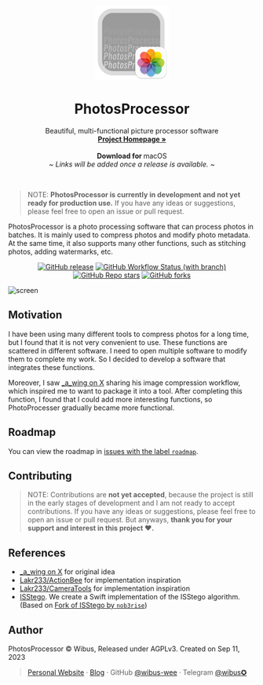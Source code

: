 <p align="center">
  <p align="center">
   <img width="150" height="150" src="/PhotosProcessor/Assets.xcassets/AppIcon.appiconset/icon_512x512@2x.png" alt="Logo">
  </p>
	<h1 align="center"><b>PhotosProcessor</b></h1>
	<p align="center">
		Beautiful, multi-functional picture processor software
    <br />
    <a href="#readme"><strong>Project Homepage »</strong></a>
    <br />
    <br />
    <b>Download for </b>
		macOS
    <br />
    <i>~ Links will be added once a release is available. ~</i>
  </p>
</p>

<br />

> NOTE: **PhotosProcessor is currently in development and not yet ready for production use.** If you have any ideas or suggestions, please feel free to open an issue or pull request.

PhotosProcessor is a photo processing software that can process photos in batches. It is mainly used to compress photos and modify photo metadata. At the same time, it also supports many other functions, such as stitching photos, adding watermarks, etc.

<div align="center">

[![GitHub release](https://img.shields.io/github/v/release/wibus-wee/PhotosProcessor?color=orange&label=latest%20release&sort=semver&style=flat-square)](https://github.com/wibus-wee/PhotosProcessor/releases/latest)
[![GitHub Workflow Status (with branch)](https://img.shields.io/github/actions/workflow/status/wibus-wee/PhotosProcessor/build.yml?style=flat-square)](https://github.com/wibus-wee/PhotosProcessor/actions/workflows/build.yml)
[![GitHub Repo stars](https://img.shields.io/github/stars/wibus-wee/PhotosProcessor?style=flat-square)](https://github.com/wibus-wee/PhotosProcessor/stargazers)
[![GitHub forks](https://img.shields.io/github/forks/wibus-wee/PhotosProcessor?style=flat-square)](https://github.com/wibus-wee/PhotosProcessor/forks)

</div>

![screen](./Resources/screen.avif)

## Motivation

I have been using many different tools to compress photos for a long time, but I found that it is not very convenient to use. These functions are scattered in different software. I need to open multiple software to modify them to complete my work. So I decided to develop a software that integrates these functions.

Moreover, I saw [_a_wing on X](https://twitter.com/_a_wing/status/1700586549065155043) sharing his image compression workflow, which inspired me to want to package it into a tool. After completing this function, I found that I could add more interesting functions, so PhotoProcesser gradually became more functional.

## Roadmap

You can view the roadmap in [issues with the label `roadmap`](https://github.com/wibus-wee/PhotosProcessor/issues?q=is:issue+is:open+sort:updated-desc+label:roadmap).

## Contributing

> NOTE: Contributions are **not yet accepted**, because the project is still in the early stages of development and I am not ready to accept contributions. If you have any ideas or suggestions, please feel free to open an issue or pull request. But anyways, **thank you for your support and interest in this project ❤️.**

## References

- [_a_wing on X](https://twitter.com/_a_wing/status/1700586549065155043) for original idea
- [Lakr233/ActionBee](https://github.com/Lakr233/ActionBee) for implementation inspiration
- [Lakr233/CameraTools](https://github.com/Lakr233/CameraTools) for implementation inspiration
- [ISStego](https://github.com/isena/ISStego). We create a Swift implementation of the ISStego algorithm. (Based on [Fork of ISStego by `nob3rise`](https://github.com/nob3rise/ISStego))

## Author

PhotosProcessor © Wibus, Released under AGPLv3. Created on Sep 11, 2023

> [Personal Website](http://wibus.ren/) · [Blog](https://blog.wibus.ren/) · GitHub [@wibus-wee](https://github.com/wibus-wee/) · Telegram [@wibus✪](https://t.me/wibus_wee)

